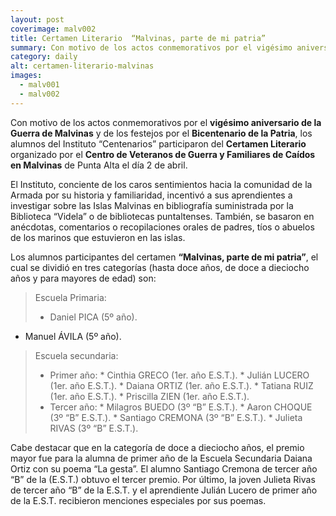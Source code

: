 ```yaml
---
layout: post
coverimage: malv002
title: Certamen Literario  “Malvinas, parte de mi patria”
summary: Con motivo de los actos conmemorativos por el vigésimo aniversario de la Guerra de Malvinas y de los festejos por el Bicentenario de la Patria, los alumnos del Instituto “Centenarios” participaron del Certamen Literario organizado por el Centro de Veteranos de Guerra y Familiares de Caídos en Malvinas de Punta Alta
category: daily
alt: certamen-literario-malvinas
images:
  - malv001
  - malv002
---
```


Con motivo de los actos conmemorativos por el **vigésimo aniversario de la Guerra de Malvinas** y de los festejos por el **Bicentenario de la Patria**, los alumnos del Instituto “Centenarios” participaron del **Certamen Literario** organizado por el **Centro de Veteranos de Guerra y Familiares de Caídos en Malvinas** de Punta Alta el día 2 de abril.

El Instituto, conciente de los caros sentimientos hacia la comunidad de la Armada por su historia y familiaridad, incentivó a sus aprendientes a investigar sobre las Islas Malvinas en bibliografía suministrada por la Biblioteca “Videla” o de bibliotecas puntaltenses. También, se basaron en anécdotas, comentarios o recopilaciones orales de padres, tíos o abuelos de los marinos que estuvieron en las islas.

Los alumnos participantes del certamen **“Malvinas, parte de mi patria”**, el cual se dividió en tres categorías (hasta doce años, de doce a dieciocho años y para mayores de edad) son:

>Escuela Primaria:
>
> * Daniel PICA (5º año).
 * Manuel ÁVILA (5º año).

>Escuela secundaria:
>
> * Primer año:
    * Cinthia GRECO (1er. año  E.S.T.).
    * Julián LUCERO (1er. año  E.S.T.).
    * Daiana ORTIZ (1er. año  E.S.T.).
    * Tatiana RUIZ (1er. año  E.S.T.).
    * Priscilla ZIEN (1er. año  E.S.T.).
> * Tercer año:
    * Milagros BUEDO (3º “B”  E.S.T.).
    * Aaron CHOQUE (3º “B”  E.S.T.).
    * Santiago CREMONA (3º “B”  E.S.T.).
    * Julieta RIVAS (3º “B”  E.S.T.).

Cabe destacar que en la categoría de doce a dieciocho años, el premio mayor fue para la alumna de primer año de la Escuela Secundaria  Daiana Ortiz con su poema “La gesta”. El alumno Santiago Cremona de tercer año “B” de la (E.S.T.) obtuvo el tercer premio. Por último, la joven Julieta Rivas de tercer año “B” de la E.S.T. y el aprendiente Julián Lucero de primer año de la E.S.T. recibieron menciones especiales por sus poemas.

